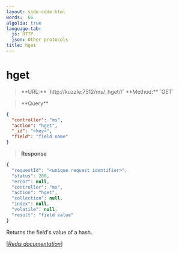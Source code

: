 ```yaml
---
layout: side-code.html
words:  66
algolia: true
language-tab:
  js: HTTP
  json: Other protocols
title: hget
---
```


# hget



<blockquote class="js">
<p>
**URL:** `http://kuzzle:7512/ms/_hget/<key>/<field>`  
**Method:** `GET`
</p>
</blockquote>

<blockquote class="json">
<p>
**Query**
</p>
</blockquote>


```json
{
  "controller": "ms",
  "action": "hget",
  "_id": "<key>",
  "field": "field name"
}
```

>**Response**

```javascript
{
  "requestId": "<unique request identifier>",
  "status": 200,
  "error": null,
  "controller": "ms",
  "action": "hget",
  "collection": null,
  "index": null,
  "volatile": null,
  "result": "field value"
}
```

Returns the field's value of a hash.

[[_Redis documentation_]](https://redis.io/commands/hget)
